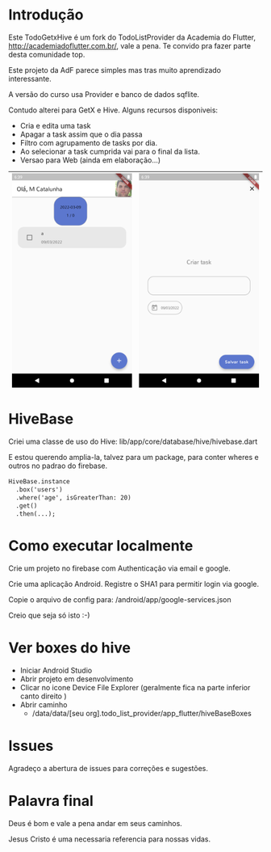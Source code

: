 # Introdução

Este TodoGetxHive é um fork do TodoListProvider da Academia do Flutter, http://academiadoflutter.com.br/, vale a pena. Te convido pra fazer parte desta comunidade top.

Este projeto da AdF parece simples mas tras muito aprendizado interessante.

A versão do curso usa Provider e banco de dados sqflite. 

Contudo alterei para GetX e Hive. Alguns recursos disponiveis:

* Cria e edita uma task
* Apagar a task assim que o dia passa
* Filtro com agrupamento de tasks por dia.
* Ao selecionar a task cumprida vai para o final da lista.
* Versao para Web (ainda em elaboração...)


|![home](docs/home.png)|![home](docs/taskCreate.png)|
|---|---|


# HiveBase

Criei uma classe de uso do Hive: lib/app/core/database/hive/hivebase.dart

E estou querendo amplia-la, talvez para um package, para conter wheres e outros no padrao do firebase.
```
HiveBase.instance
  .box('users')
  .where('age', isGreaterThan: 20)
  .get()
  .then(...);
```

# Como executar localmente
Crie um projeto no firebase com Authenticação via email e google.

Crie uma aplicação Android. Registre o SHA1 para permitir login via google.

Copie o arquivo de config para:
/android/app/google-services.json

Creio que seja só isto :-)

# Ver boxes do hive
* Iniciar Android Studio
* Abrir projeto em desenvolvimento
* Clicar no icone Device File Explorer (geralmente fica na parte inferior canto direito )
* Abrir caminho
    * /data/data/[seu org].todo_list_provider/app_flutter/hiveBaseBoxes

# Issues

Agradeço a abertura de issues para correções e sugestões.

# Palavra final

Deus é bom e vale a pena andar em seus caminhos. 

Jesus Cristo é uma necessaria referencia para nossas vidas.



